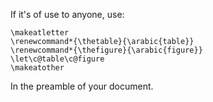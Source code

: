 If it's of use to anyone, use:
    
    \makeatletter
    \renewcommand*{\thetable}{\arabic{table}}
    \renewcommand*{\thefigure}{\arabic{figure}}
    \let\c@table\c@figure
    \makeatother 

In the preamble of your document.